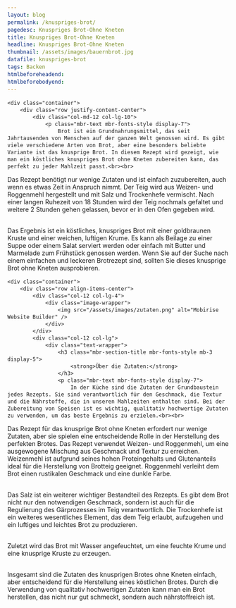 ```yaml
---
layout: blog
permalink: /knuspriges-brot/
pagedesc: Knuspriges Brot-Ohne Kneten
title: Knuspriges Brot-Ohne Kneten
headline: Knuspriges Brot-Ohne Kneten
thumbnail: /assets/images/bauernbrot.jpg
datafile: knuspriges-brot
tags: Backen
htmlbeforeheadend:
htmlbeforebodyend:
---
```

<!-- Einleitung START -->
<section data-bs-version="5.1" class="content5 cid-tyyJcTFpkx" id="content5-4">
    <!-- CONTENT-TEMPLATE START -->

    <div class="container">
        <div class="row justify-content-center">
            <div class="col-md-12 col-lg-10">
                <p class="mbr-text mbr-fonts-style display-7">
                    Brot ist ein Grundnahrungsmittel, das seit Jahrtausenden von Menschen auf der ganzen Welt genossen wird. Es gibt viele verschiedene Arten von Brot, aber eine besonders beliebte Variante ist das knusprige Brot. In diesem Rezept wird gezeigt, wie man ein köstliches knuspriges Brot ohne Kneten zubereiten kann, das perfekt zu jeder Mahlzeit passt.<br><br>

Das Rezept benötigt nur wenige Zutaten und ist einfach zuzubereiten, auch wenn es etwas Zeit in Anspruch nimmt. Der Teig wird aus Weizen- und Roggenmehl hergestellt und mit Salz und Trockenhefe vermischt. Nach einer langen Ruhezeit von 18 Stunden wird der Teig nochmals gefaltet und weitere 2 Stunden gehen gelassen, bevor er in den Ofen gegeben wird.<br><br>

Das Ergebnis ist ein köstliches, knuspriges Brot mit einer goldbraunen Kruste und einer weichen, luftigen Krume. Es kann als Beilage zu einer Suppe oder einem Salat serviert werden oder einfach mit Butter und Marmelade zum Frühstück genossen werden. Wenn Sie auf der Suche nach einem einfachen und leckeren Brotrezept sind, sollten Sie dieses knusprige Brot ohne Kneten ausprobieren.
                </p>
            </div>
        </div>
    </div>
    <!-- CONTENT-TEMPLATE END -->
</section>
<!-- Einleitung ENDE -->

<!-- Über die Zutaten START-->
<section data-bs-version="5.1" class="image1 cid-tyz1VZbAsM" id="image1-a">
    <!-- CONTENT-WITH-IMAGE-AND-HEADLINE-LEFT-TEMPLATE START -->

    <div class="container">
        <div class="row align-items-center">
            <div class="col-12 col-lg-4">
                <div class="image-wrapper">
                    <img src="/assets/images/zutaten.png" alt="Mobirise Website Builder" />
                </div>
            </div>
            <div class="col-12 col-lg">
                <div class="text-wrapper">
                    <h3 class="mbr-section-title mbr-fonts-style mb-3 display-5">
                        <strong>Über die Zutaten:</strong>
                    </h3>
                    <p class="mbr-text mbr-fonts-style display-7">
                        In der Küche sind die Zutaten der Grundbaustein jedes Rezepts. Sie sind verantwortlich für den Geschmack, die Textur und die Nährstoffe, die in unseren Mahlzeiten enthalten sind. Bei der Zubereitung von Speisen ist es wichtig, qualitativ hochwertige Zutaten zu verwenden, um das beste Ergebnis zu erzielen.<br><br>

Das Rezept für das knusprige Brot ohne Kneten erfordert nur wenige Zutaten, aber sie spielen eine entscheidende Rolle in der Herstellung des perfekten Brotes. Das Rezept verwendet Weizen- und Roggenmehl, um eine ausgewogene Mischung aus Geschmack und Textur zu erreichen. Weizenmehl ist aufgrund seines hohen Proteingehalts und Glutenanteils ideal für die Herstellung von Brotteig geeignet. Roggenmehl verleiht dem Brot einen rustikalen Geschmack und eine dunkle Farbe.<br><br>

Das Salz ist ein weiterer wichtiger Bestandteil des Rezepts. Es gibt dem Brot nicht nur den notwendigen Geschmack, sondern ist auch für die Regulierung des Gärprozesses im Teig verantwortlich. Die Trockenhefe ist ein weiteres wesentliches Element, das dem Teig erlaubt, aufzugehen und ein luftiges und leichtes Brot zu produzieren.<br><br>

Zuletzt wird das Brot mit Wasser angefeuchtet, um eine feuchte Krume und eine knusprige Kruste zu erzeugen.<br><br>

Insgesamt sind die Zutaten des knusprigen Brotes ohne Kneten einfach, aber entscheidend für die Herstellung eines köstlichen Brotes. Durch die Verwendung von qualitativ hochwertigen Zutaten kann man ein Brot herstellen, das nicht nur gut schmeckt, sondern auch nährstoffreich ist.
                    </p>
                </div>
            </div>
        </div>
    </div>
    <!-- CONTENT-WITH-IMAGE-AND-HEADLINE-LEFT-TEMPLATE END -->
</section>
<!-- Über die Zutaten END-->